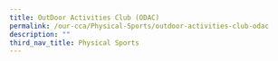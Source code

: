 ```yaml
---
title: OutDoor Activities Club (ODAC)
permalink: /our-cca/Physical-Sports/outdoor-activities-club-odac
description: ""
third_nav_title: Physical Sports
---
```

